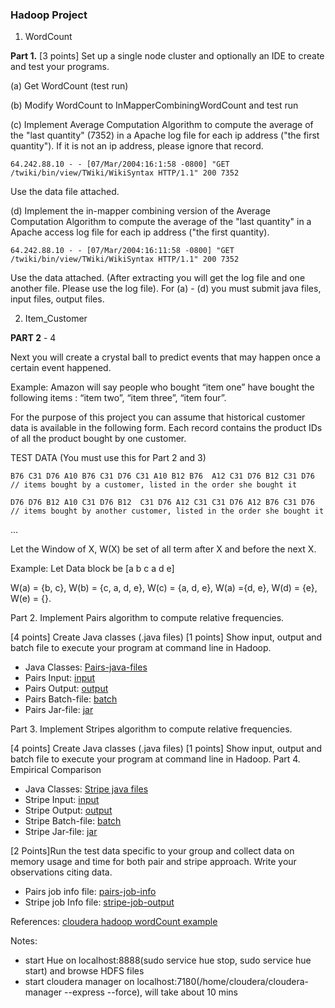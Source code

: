### Hadoop Project

1. WordCount

**Part 1.** [3 points]  Set up a single node cluster and optionally an IDE to create and test your programs.

(a) Get WordCount (test run)

(b) Modify WordCount to InMapperCombiningWordCount and test run

(c) Implement Average Computation Algorithm to compute the average of the "last quantity" (7352) in a Apache log file for each ip address ("the first quantity"). If it is not an ip address, please ignore that record.

```64.242.88.10 - - [07/Mar/2004:16:1:58 -0800] "GET /twiki/bin/view/TWiki/WikiSyntax HTTP/1.1" 200 7352```

Use the data file attached.

(d) Implement the in-mapper combining version of the Average Computation Algorithm to compute the average of the "last quantity" in a Apache access log file for each ip address ("the first quantity). 

```64.242.88.10 - - [07/Mar/2004:16:11:58 -0800] "GET /twiki/bin/view/TWiki/WikiSyntax HTTP/1.1" 200 7352```

Use the data attached.   (After extracting you will get the log file and one another file. Please use the log file).
For (a) - (d) you must submit java files, input files, output files.

2. Item_Customer

**PART 2** - 4

Next you will create a crystal ball to predict events that may happen once a certain event happened.



Example: Amazon will say people who bought “item one” have bought the following items : “item two”, “item three”, “item four”.



For the purpose of this project you can assume that historical customer data is available in the following form. Each record contains the product IDs of all the product bought by one customer.

TEST DATA (You must use this for Part 2 and 3)

```
B76 C31 D76 A10 B76 C31 D76 C31 A10 B12 B76  A12 C31 D76 B12 C31 D76    // items bought by a customer, listed in the order she bought it

D76 D76 B12 A10 C31 D76 B12  C31 D76 A12 C31 C31 D76 A12 B76 C31 D76  // items bought by another customer, listed in the order she bought it
```
…

Let the Window of X, W(X) be set of all term after X and before the next X.

Example: Let Data block be [a b c a d e]

W(a) = {b, c}, W(b) = {c, a, d, e}, W(c) = {a, d, e}, W(a) ={d, e}, W(d) = {e}, W(e) = {}.

Part 2. Implement Pairs algorithm to compute relative frequencies.

[4 points] Create Java classes (.java files)
[1 points] Show input, output and batch file to execute your program at command line in Hadoop.

- Java Classes: [Pairs-java-files](src/Item_Customer_Pairs)
- Pairs Input: [input](assets/Input-TEAM-5.txt)
- Pairs Output: [output](assets/Hadoop_Item_Customer_pairs_output/part-r-00000)
- Pairs Batch-file: [batch](assets/Hadoop_Item_Customer_pairs_output/batch-pairs.sh)
- Pairs Jar-file: [jar](out/artifacts/Hadoop_Project_Pairs_jar/Hadoop_Project_Pairs.jar)

Part 3. Implement Stripes algorithm to compute relative frequencies.

[4 points] Create Java classes (.java files)
[1 points] Show input, output and batch file to execute your program at command line in Hadoop.
Part 4. Empirical Comparison

- Java Classes: [Stripe java files](src/Item_Customer_Stripe)
- Stripe Input: [input](assets/Input-TEAM-5.txt)
- Stripe Output: [output](assets/Hadoop_Item_Customer_stripe_output/part-r-00000)
- Stripe Batch-file: [batch](assets/Hadoop_Item_Customer_stripe_output/batch-stripe.sh) 
- Stripe Jar-file: [jar](out/artifacts/Hadoop_Project_Stripe_jar/Hadoop_Project_Stripe.jar)

[2 Points]Run the test data specific to your group and collect data on memory usage and time for both pair and stripe approach. Write your observations citing data.

- Pairs job info file:  [pairs-job-info](assets/Hadoop_Item_Customer_pairs_output/Pairs-info-WithInMapper.txt)
- Stripe job Info file: [stripe-job-output](assets/Hadoop_Item_Customer_stripe_output/Stripe-info-WithInMapper.txt)

References: [cloudera hadoop wordCount example](https://docs.cloudera.com/documentation/other/tutorial/CDH5/topics/ht_usage.html)

Notes:
- start Hue on localhost:8888(sudo service hue stop, sudo service hue start) and browse HDFS files
- start cloudera manager on localhost:7180(/home/cloudera/cloudera-manager --express --force), will take about 10 mins